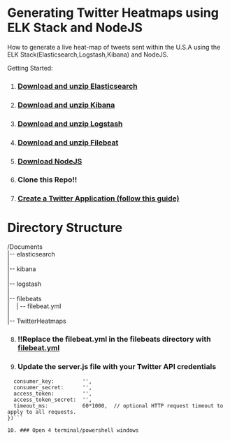 # Generating Twitter Heatmaps using ELK Stack and NodeJS
How to generate a live heat-map of tweets sent within the U.S.A using the ELK Stack(Elasticsearch,Logstash,Kibana) and NodeJS.

Getting Started:

  1. ### [Download and unzip Elasticsearch](https://www.elastic.co/downloads/elasticsearch)
  
  2. ### [Download and unzip Kibana](https://www.elastic.co/downloads/kibana)
  
  3. ### [Download and unzip Logstash](https://www.elastic.co/downloads/logstash)
  
  4. ### [Download and unzip Filebeat](https://www.elastic.co/downloads/beats/filebeat)
  
  5. ### [Download NodeJS](https://nodejs.org/en/download/)
  
  6. ### Clone this Repo!!
  
  7. ### [Create a Twitter Application (follow this guide)](http://docs.inboundnow.com/guide/create-twitter-application/)
  
  # Directory Structure
  
  /Documents
  <br/>
  |--    elasticsearch
  <br/>
  |
  <br/>
  |--    kibana
  <br/>
  |
  <br/>
  |--    logstash
  <br/>
  |
  <br/>
  |--    filebeats
  <br/>
  |&nbsp;&nbsp;&nbsp;   | -- filebeat.yml
  <br/>
  |
  <br/>
  |--    TwitterHeatmaps
  
  8. ### !!Replace the filebeat.yml in the filebeats directory with [filebeat.yml](https://github.com/mikebrusilov/TwitterHeatmaps/blob/master/filebeat.yml)
  
  9. ### Update the server.js file with your Twitter API credentials
  
  ```var T = new Twit({
    consumer_key:         '',
    consumer_secret:      '',
    access_token:         '',
    access_token_secret:  '',
    timeout_ms:           60*1000,  // optional HTTP request timeout to apply to all requests.
})```

10. ### Open 4 terminal/powershell windows

  




